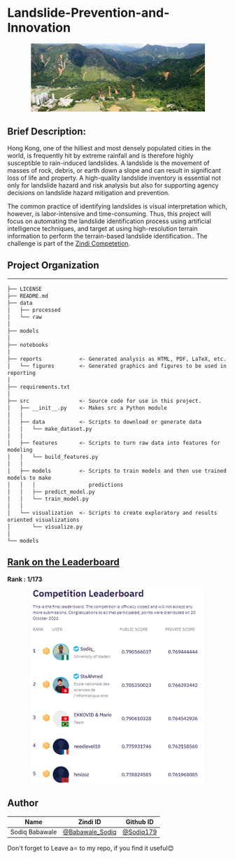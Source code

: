 # Landslide-Prevention-and-Innovation

<p align="center">
    <img width="400" src=reports/figures/Landslideimage.PNG alt="Land slide">
</p>


## Brief Description: 

Hong Kong, one of the hilliest and most densely populated cities in the world, is frequently hit by extreme rainfall and is therefore highly susceptible to rain-induced landslides. A landslide is the movement of masses of rock, debris, or earth down a slope and can result in significant loss of life and property. A high-quality landslide inventory is essential not only for landslide hazard and risk analysis but also for supporting agency decisions on landslide hazard mitigation and prevention.

The common practice of identifying landslides is visual interpretation which, however, is labor-intensive and time-consuming. Thus, this project will focus on automating the landslide identification process using artificial intelligence techniques, and target at using high-resolution terrain information to perform the terrain-based landslide identification.. The challenge is part of the [Zindi Competetion](https://zindi.africa/competitions/landslide-prevention-and-innovation-challenge).

## Project Organization
-----------------------

    ├── LICENSE
    ├── README.md        
    ├── data
    │   ├── processed      
    │   └── raw            
    │
    ├── models             
    │
    ├── notebooks          
    │
    ├── reports            <- Generated analysis as HTML, PDF, LaTeX, etc.
    │   └── figures        <- Generated graphics and figures to be used in reporting
    │
    ├── requirements.txt   
    │
    ├── src                <- Source code for use in this project.
    │   ├── __init__.py    <- Makes src a Python module
    │   │
    │   ├── data           <- Scripts to download or generate data
    │   │   └── make_dataset.py
    │   │
    │   ├── features       <- Scripts to turn raw data into features for modeling
    │   │   └── build_features.py
    │   │
    │   ├── models         <- Scripts to train models and then use trained models to make
    │   │   │                 predictions
    │   │   ├── predict_model.py
    │   │   └── train_model.py
    │   │
    │   └── visualization  <- Scripts to create exploratory and results oriented visualizations
    │       └── visualize.py
    │
    └── models 

## [Rank on the Leaderboard](https://zindi.africa/competitions/landslide-prevention-and-innovation-challenge/leaderboard)

**Rank : 1/173**  

<p align="center">
    <img width="400" src=reports/figures/leaderboard.PNG alt="Leaderboard">
</p>


## Author

<div align='center'>

| Name           |                     Zindi ID                     |                  Github ID                              |
|----------------|--------------------------------------------------|---------------------------------------------------------|
|Sodiq Babawale |[@Babawale_Sodiq](https://zindi.africa/users/Babawale_sodiq)      |[@Sodiq179](https://github.com/Sodiq179)        |


</div>

Don't forget to Leave a⭐️ to my repo, if you find it useful😊
